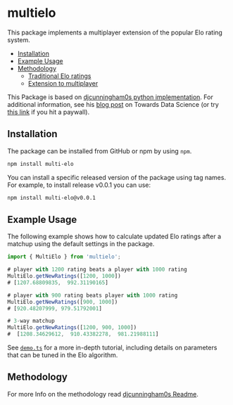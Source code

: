 # multielo

This package implements a multiplayer extension of the popular Elo rating system.

- [Installation](#installation)
- [Example Usage](#example-usage)
- [Methodology](#methodology)
  - [Traditional Elo ratings](#traditional-elo-ratings)
  - [Extension to multiplayer](#extension-to-multiplayer)

This Package is based on [djcunningham0s python implementation](https://github.com/djcunningham0/multielo/).
For additional information, see his [blog post](https://towardsdatascience.com/developing-a-generalized-elo-rating-system-for-multiplayer-games-b9b495e87802) on Towards Data Science (or try [this link](https://towardsdatascience.com/developing-a-generalized-elo-rating-system-for-multiplayer-games-b9b495e87802?sk=89615c121aa78c7b502e9dce35ece5e1) if you hit a paywall).

## Installation

The package can be installed from GitHub or npm by using `npm`.

```bash
npm install multi-elo
```

You can install a specific released version of the package using tag names.
For example, to install release v0.0.1 you can use:

```bash
npm install multi-elo@v0.0.1
```

## Example Usage

The following example shows how to calculate updated Elo ratings after a matchup using the default settings in the package.

```typescript
import { MultiElo } from 'multielo';

# player with 1200 rating beats a player with 1000 rating
MultiElo.getNewRatings([1200, 1000])
# [1207.68809835,  992.31190165]

# player with 900 rating beats player with 1000 rating
MultiElo.getNewRatings([900, 1000])
# [920.48207999, 979.51792001]

# 3-way matchup
MultiElo.getNewRatings([1200, 900, 1000])
#  [1208.34629612,  910.43382278,  981.21988111]
```

See [`demo.ts`](src/demo.ts) for a more in-depth tutorial, including details on parameters that can be tuned in the Elo algorithm.

## Methodology

For more Info on the methodology read [djcunningham0s Readme](https://github.com/djcunningham0/multielo/).
